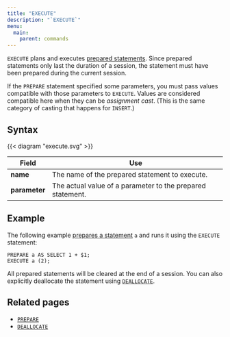 ```yaml
---
title: "EXECUTE"
description: "`EXECUTE`"
menu:
  main:
    parent: commands
---
```


`EXECUTE` plans and executes [prepared statements](../prepare). Since prepared statements only last the duration of a session, the statement must have been prepared during the current session.

If the `PREPARE` statement specified some parameters, you must pass values compatible with those parameters to `EXECUTE`. Values are considered compatible here when they can be _assignment cast_. (This is the same category of casting that happens for `INSERT`.)


## Syntax

{{< diagram "execute.svg" >}}

Field | Use
------|-----
**name**  | The name of the prepared statement to execute.
**parameter**  |  The actual value of a parameter to the prepared statement.

## Example

The following example [prepares a statement](/sql/prepare/) `a` and runs it
using the `EXECUTE` statement:

```mzsql
PREPARE a AS SELECT 1 + $1;
EXECUTE a (2);
```

All prepared statements will be cleared at the end of a session. You can also
explicitly deallocate the statement using [`DEALLOCATE`].


## Related pages

- [`PREPARE`]
- [`DEALLOCATE`]

[`PREPARE`]:../prepare
[`DEALLOCATE`]:../deallocate
